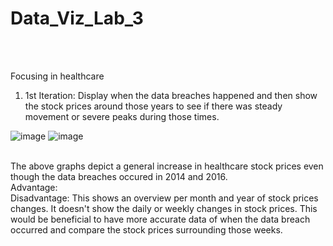 # Data_Viz_Lab_3
</br></br>

Focusing in healthcare

1.  1st Iteration: Display when the data breaches happened and then show the stock prices around those years to see if there was steady movement or severe peaks during those times. 

![image](https://user-images.githubusercontent.com/32119820/31260221-41066fdc-aa01-11e7-9990-2f96209919a6.png)
![image](https://user-images.githubusercontent.com/32119820/31260232-4e448814-aa01-11e7-8553-f2119d0633a6.png)

</br>
The above graphs depict a general increase in healthcare stock prices even though the data breaches occured in 2014 and 2016. 



<br/>
Advantage: 
</br>
Disadvantage: This shows an overview per month and year of stock prices changes. It doesn't show the daily or weekly changes in stock prices. This would be beneficial to have more accurate data of when the data breach occurred and compare the stock prices surrounding those weeks.
